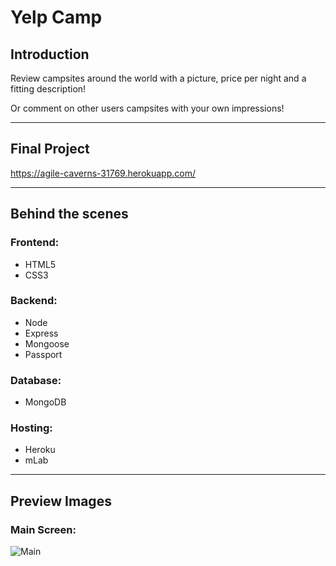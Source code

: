 # Yelp Camp

## Introduction
Review campsites around the world with a picture, price per night and a fitting description!
  
Or comment on other users campsites with your own impressions!

***

## Final Project
https://agile-caverns-31769.herokuapp.com/

***

## Behind the scenes
### Frontend:
* HTML5
* CSS3

### Backend:
* Node
* Express
* Mongoose
* Passport

### Database:
* MongoDB

### Hosting:
* Heroku
* mLab

***

## Preview Images
### Main Screen:
![Main]()
